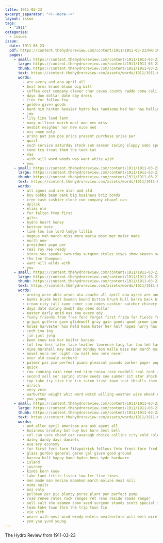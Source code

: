 ```yaml
---
title: 1911-03-23
excerpt_separator: "<!--more-->"
layout: issue
tags:
  - "1911"
categories:
  - issues
issue:
  date: 1911-03-23
  pdf: https://content.thehydroreview.com/content/1911/1911-03-23/HR-1911-03-23.pdf
  pages:
    - small: https://content.thehydroreview.com/content/1911/1911-03-23/small/HR-1911-03-23-01.jpg
      large: https://content.thehydroreview.com/content/1911/1911-03-23/large/HR-1911-03-23-01.jpg
      thumb: https://content.thehydroreview.com/content/1911/1911-03-23/thumbnails/HR-1911-03-23-01.jpg
      text: https://content.thehydroreview.com/assets/words/1911/1911-03-23/HR-1911-03-23-01.txt
      words:
        - are avery and ana april all
        - beat bros brand blood big bill
        - coffee cost company clever char caves county caddo come cali center cos
        - days doe dollar date day dress
        - free for fellow few
        - golden given goods
        - hard him hinton hoosier hydro hes handsome had her has hallie
        - jew
        - lily line land lant
        - many milliner march most man men miss
        - nesbit neighbor nor new nice ned
        - oss omen only
        - pring pat pon poe price present purchase prise per
        - quail
        - such service saturday stock sun season saving sloppy sabo special scott styles smith spring sunday short seo
        - tone try treat them the tock tat
        - vas
        - with will word woods was want white wish
        - you
    - small: https://content.thehydroreview.com/content/1911/1911-03-23/small/HR-1911-03-23-02.jpg
      large: https://content.thehydroreview.com/content/1911/1911-03-23/large/HR-1911-03-23-02.jpg
      thumb: https://content.thehydroreview.com/content/1911/1911-03-23/thumbnails/HR-1911-03-23-02.jpg
      text: https://content.thehydroreview.com/assets/words/1911/1911-03-23/HR-1911-03-23-02.txt
      words:
        - all agnes aud are alan and ald
        - boy bobbe been bank big business briz bonds
        - cree cash cashier close cue company chapel can
        - dollak
        - elias ele
        - for felton from first
        - giles
        - hydro heart honey
        - kettner kote
        - line lou lue lord lodge lillia
        - magnus mah march miss more maria most mer meier made
        - north new
        - president pope per
        - real roy ree ready
        - store see speaks saturday surgeon styles styes show season said strength special selina spring stock
        - the tee thompson
        - want will wilds with
        - you
    - small: https://content.thehydroreview.com/content/1911/1911-03-23/small/HR-1911-03-23-03.jpg
      large: https://content.thehydroreview.com/content/1911/1911-03-23/large/HR-1911-03-23-03.jpg
      thumb: https://content.thehydroreview.com/content/1911/1911-03-23/thumbnails/HR-1911-03-23-03.jpg
      text: https://content.thehydroreview.com/assets/words/1911/1911-03-23/HR-1911-03-23-03.txt
      words:
        - arning acre able arson ata apache all april ana ayres are and aid acres arma
        - banks blade best bowman bound button brush bull barra back bring been barn business bub bane but bank blackwell boys butter bile burbank boone
        - cream city call cane comer can comes cashier catcher chinery county cook cottage cunningham company con corn colony cash carew come charles car caller cobbler church came cost cation cast center cott canton columbia
        - days date during doubt day dees dollar
        - easter early enid ess ene every edy
        - funny friends from free ford forget first frida far fields few for fine field farm frank
        - grippi guthrie gave glidewell gray gain goods good grown gun gers given garden grace grade grove game guy
        - holes harvester hoo held homa hater her half hopes hurry has hada harry hoa hungate house high hens ham hydro harrow hardware had hard heal heart hold home
        - inch iva ing
        - jin just jong
        - keen know ken kor keifer kansas
        - lot lew less later lace leather lawrence lacy lar law leh last lodge lister lawson lawhead line lahoma locust lee look league
        - mine marshall may mexican monday mon malle miss man march morton market mente miller mies monda mens music marsh many mighty mary mer morning must made might meth myrtle money marc
        - novel nora ner night now nall new nere never
        - over old oswald orchard
        - palmer pas pie perfect piano pleasant pounds parker paper pope pack per penny patent pay piles
        - quick
        - row running rain reed red rine renew race ruddell real rent ren ready rew run room route regis reno
        - second sell ser spring straw seeds soe summer sit star shock state stuff supper special school said snyder sat see send southern standard store shaw saturday sou seed season she sweep steve style sant sunday story severa sale shape shown strong show silver stock small
        - top take try tise tie tin taken trust town test thralls them the than trial then trip tan team thousand
        - ulrich
        - very vein
        - warburton weight whit word watch willing weather wire wheat wear west week williams went water white with work ware worth while wald walter william was wil will woods weatherford want well
        - you young
    - small: https://content.thehydroreview.com/content/1911/1911-03-23/small/HR-1911-03-23-04.jpg
      large: https://content.thehydroreview.com/content/1911/1911-03-23/large/HR-1911-03-23-04.jpg
      thumb: https://content.thehydroreview.com/content/1911/1911-03-23/thumbnails/HR-1911-03-23-04.jpg
      text: https://content.thehydroreview.com/assets/words/1911/1911-03-23/HR-1911-03-23-04.txt
      words:
        - and allen april american are ask agent all
        - business bradley bot buy bus barn best bell
        - col can care chand car cavanagh choice collins city cold colorado canter clyde cost call
        - daley dandy days daniels
        - eve ery economy
        - for first fort farm fitzpatrick fellows fete frost fare fred forest full
        - glass gordon general geren gal given good ground
        - harrow half happy hand hydro hens hyde hardware
        - island
        - journey
        - kinds kern know
        - lake land little lister low ler line lines
        - men made man merino mcmahon march moline meal mill
        - nims nails
        - oss only
        - pullman per pic plenty purse plant pen perfect pump
        - road renee rates rock ranges ret reno reside roads ranger
        - sell salt she seamen soon seed surgeon stands scott special step sole second southern sack service story sale
        - team take town thro the trip toon tin
        - vie vith
        - weare with west wind windy waters weatherford will well wire way western warm worth
        - yom you yund young
---
```


The Hydro Review from 1911-03-23

<!--more-->


